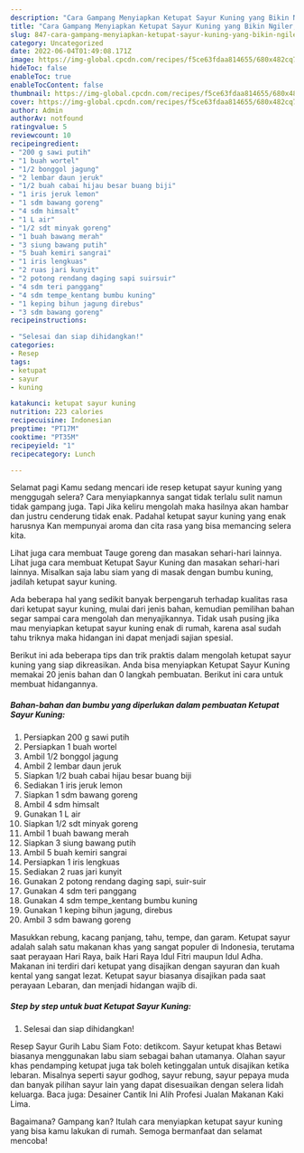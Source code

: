 ```yaml
---
description: "Cara Gampang Menyiapkan Ketupat Sayur Kuning yang Bikin Ngiler, Buat Buka Puasa}"
title: "Cara Gampang Menyiapkan Ketupat Sayur Kuning yang Bikin Ngiler, Buat Buka Puasa}"
slug: 847-cara-gampang-menyiapkan-ketupat-sayur-kuning-yang-bikin-ngiler-buat-buka-puasa
category: Uncategorized
date: 2022-06-04T01:49:08.171Z
image: https://img-global.cpcdn.com/recipes/f5ce63fdaa814655/680x482cq70/ketupat-sayur-kuning-foto-resep-utama.jpg
hideToc: false
enableToc: true
enableTocContent: false
thumbnail: https://img-global.cpcdn.com/recipes/f5ce63fdaa814655/680x482cq70/ketupat-sayur-kuning-foto-resep-utama.jpg
cover: https://img-global.cpcdn.com/recipes/f5ce63fdaa814655/680x482cq70/ketupat-sayur-kuning-foto-resep-utama.jpg
author: Admin
authorAv: notfound
ratingvalue: 5
reviewcount: 10
recipeingredient:
- "200 g sawi putih"
- "1 buah wortel"
- "1/2 bonggol jagung"
- "2 lembar daun jeruk"
- "1/2 buah cabai hijau besar buang biji"
- "1 iris jeruk lemon"
- "1 sdm bawang goreng"
- "4 sdm himsalt"
- "1 L air"
- "1/2 sdt minyak goreng"
- "1 buah bawang merah"
- "3 siung bawang putih"
- "5 buah kemiri sangrai"
- "1 iris lengkuas"
- "2 ruas jari kunyit"
- "2 potong rendang daging sapi suirsuir"
- "4 sdm teri panggang"
- "4 sdm tempe_kentang bumbu kuning"
- "1 keping bihun jagung direbus"
- "3 sdm bawang goreng"
recipeinstructions:

- "Selesai dan siap dihidangkan!"
categories:
- Resep
tags:
- ketupat
- sayur
- kuning

katakunci: ketupat sayur kuning 
nutrition: 223 calories
recipecuisine: Indonesian
preptime: "PT17M"
cooktime: "PT35M"
recipeyield: "1"
recipecategory: Lunch

---
```



Selamat pagi Kamu sedang mencari ide resep ketupat sayur kuning yang menggugah selera? Cara menyiapkannya sangat tidak terlalu sulit namun tidak gampang juga. Tapi Jika keliru mengolah maka hasilnya akan hambar dan justru cenderung tidak enak. Padahal ketupat sayur kuning yang enak harusnya Kan mempunyai aroma dan cita rasa yang bisa memancing selera kita.


Lihat juga cara membuat Tauge goreng dan masakan sehari-hari lainnya. Lihat juga cara membuat Ketupat Sayur Kuning dan masakan sehari-hari lainnya. Misalkan saja labu siam yang di masak dengan bumbu kuning, jadilah ketupat sayur kuning.

Ada beberapa hal yang sedikit banyak berpengaruh terhadap kualitas rasa dari ketupat sayur kuning, mulai dari jenis bahan, kemudian pemilihan bahan segar sampai cara mengolah dan menyajikannya. Tidak usah pusing jika mau menyiapkan ketupat sayur kuning enak di rumah, karena asal sudah tahu triknya maka hidangan ini dapat menjadi sajian spesial.


Berikut ini ada beberapa tips dan trik praktis dalam mengolah ketupat sayur kuning yang siap dikreasikan. Anda bisa menyiapkan Ketupat Sayur Kuning memakai 20 jenis bahan dan 0 langkah pembuatan. Berikut ini cara untuk membuat hidangannya.

<!--inarticleads1-->

##### Bahan-bahan dan bumbu yang diperlukan dalam pembuatan Ketupat Sayur Kuning:

1. Persiapkan 200 g sawi putih
1. Persiapkan 1 buah wortel
1. Ambil 1/2 bonggol jagung
1. Ambil 2 lembar daun jeruk
1. Siapkan 1/2 buah cabai hijau besar buang biji
1. Sediakan 1 iris jeruk lemon
1. Siapkan 1 sdm bawang goreng
1. Ambil 4 sdm himsalt
1. Gunakan 1 L air
1. Siapkan 1/2 sdt minyak goreng
1. Ambil 1 buah bawang merah
1. Siapkan 3 siung bawang putih
1. Ambil 5 buah kemiri sangrai
1. Persiapkan 1 iris lengkuas
1. Sediakan 2 ruas jari kunyit
1. Gunakan 2 potong rendang daging sapi, suir-suir
1. Gunakan 4 sdm teri panggang
1. Gunakan 4 sdm tempe_kentang bumbu kuning
1. Gunakan 1 keping bihun jagung, direbus
1. Ambil 3 sdm bawang goreng


Masukkan rebung, kacang panjang, tahu, tempe, dan garam. Ketupat sayur adalah salah satu makanan khas yang sangat populer di Indonesia, terutama saat perayaan Hari Raya, baik Hari Raya Idul Fitri maupun Idul Adha. Makanan ini terdiri dari ketupat yang disajikan dengan sayuran dan kuah kental yang sangat lezat. Ketupat sayur biasanya disajikan pada saat perayaan Lebaran, dan menjadi hidangan wajib di. 

<!--inarticleads2-->

##### Step by step untuk buat Ketupat Sayur Kuning:


1. Selesai dan siap dihidangkan!

Resep Sayur Gurih Labu Siam Foto: detikcom. Sayur ketupat khas Betawi biasanya menggunakan labu siam sebagai bahan utamanya. Olahan sayur khas pendamping ketupat juga tak boleh ketinggalan untuk disajikan ketika lebaran. Misalnya seperti sayur godhog, sayur rebung, sayur pepaya muda dan banyak pilihan sayur lain yang dapat disesuaikan dengan selera lidah keluarga. Baca juga: Desainer Cantik Ini Alih Profesi Jualan Makanan Kaki Lima. 

Bagaimana? Gampang kan? Itulah cara menyiapkan ketupat sayur kuning yang bisa kamu lakukan di rumah. Semoga bermanfaat dan selamat mencoba!
